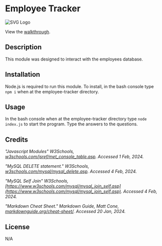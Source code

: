 # Employee Tracker

![SVG Logo](./examples/logoSample3.svg)

View the [walkthrough](https://drive.google.com/file/d/1Bl2KxUGLT5WLMLd0TSMdwyjaHlqlNSEh/view?usp=sharing).


## Description

 This module was designed to interact with the employees database.

## Installation

Node.js is required to run this module.  To install, in the bash console type `npm i` when at the employee-tracker directory.

## Usage

In the bash console when at the employee-tracker directory type `node index.js` to start the program. Type the answers to the questions.

## Credits

*"Javascript Modules" W3Schools, *[w3schools.com/jsref/met_console_table.asp](https://www.w3schools.com/jsref/met_console_table.asp)*. Accessed 1 Feb, 2024.*

*"MySQL DELETE statement." W3Schools, *[w3schools.com/mysql/mysql_delete.asp](https://www.w3schools.com/mysql/mysql_delete.asp)*. Accessed 4 Feb, 2024.*

*"MySQL Self Join" W3Schools, *[https://www.w3schools.com/mysql/mysql_join_self.asp](https://www.w3schools.com/mysql/mysql_join_self.asp)*. Accessed 4 Feb, 2024.*



*"Markdown Cheat Sheet." Markdown Guide, Matt Cone, *[markdownguide.org/cheat-sheet/](https://www.markdownguide.org/cheat-sheet/)*. Accessed 20 Jan, 2024.*

## License
N/A
